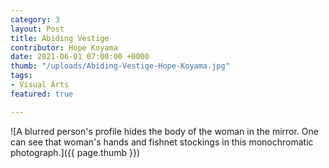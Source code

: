```yaml
---
category: 3
layout: Post
title: Abiding Vestige
contributor: Hope Koyama
date: 2021-06-01 07:00:00 +0000
thumb: "/uploads/Abiding-Vestige-Hope-Koyama.jpg"
tags: 
- Visual Arts
featured: true

---
```

![A blurred person's profile hides the body of the woman in the mirror. One can see that woman's hands and fishnet stockings in this monochromatic photograph.]({{ page.thumb }})